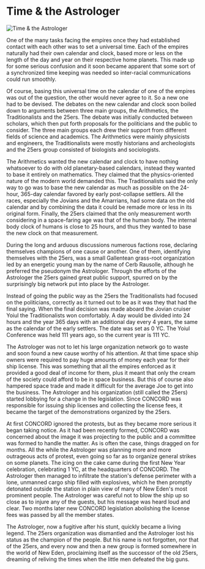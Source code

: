 # Time &amp; the Astrologer

![Time &amp; the Astrologer](images/time.jpg)
<p>
	One of the many tasks facing the empires once they had established contact with each other was to set a universal time. Each of the empires naturally had their own calendar and clock, based more or less on the length of the day and year on their respective home planets. This made up for some serious confusion and it soon became apparent that some sort of a synchronized time keeping was needed so inter-racial communications could run smoothly.</p>
<p>
	Of course, basing this universal time on the calendar of one of the empires was out of the question, the other would never agree to it. So a new one had to be devised. The debates on the new calendar and clock soon boiled down to arguments between three main groups, the Arithmetics, the Traditionalists and the 25ers. The debate was initially conducted between scholars, which then put forth proposals for the politicians and the public to consider. The three main groups each drew their support from different fields of science and academics. The Arithmetics were mainly physicists and engineers, the Traditionalists were mostly historians and archeologists and the 25ers group consisted of biologists and sociologists.</p>
<p>
	The Arithmetics wanted the new calendar and clock to have nothing whatsoever to do with old planetary-based calendars, instead they wanted to base it entirely on mathematics. They claimed that the physics-oriented nature of the modern world demanded this. The Traditionalists said the only way to go was to base the new calendar as much as possible on the 24-hour, 365-day calendar favored by early post-collapse settlers. All the races, especially the Jovians and the Amarrians, had some data on the old calendar and by combining the data it could be remade more or less in its original form. Finally, the 25ers claimed that the only measurement worth considering in a space-faring age was that of the human body. The internal body clock of humans is close to 25 hours, and thus they wanted to base the new clock on that measurement.</p>
<p>
	During the long and arduous discussions numerous factions rose, declaring themselves champions of one cause or another. One of them, identifying themselves with the 25ers, was a small Gallentean grass-root organization led by an energetic young man by the name of Cerb Rausolle, although he preferred the pseudonym the Astrologer. Through the efforts of the Astrologer the 25ers gained great public support, spurred on by the surprisingly big network put into place by the Astrologer.</p>
<p>
	Instead of going the public way as the 25ers the Traditionalists had focused on the politicians, correctly as it turned out to be as it was they that had the final saying. When the final decision was made aboard the Jovian cruiser Yoiul the Traditionalists won comfortably. A day would be divided into 24 hours and the year 365 days with an additional day every 4 years, the same as the calendar of the early settlers. The date was set as 0 YC. The Yoiul Conference was held 111 years ago, so the current year is 111 YC.</p>
<p>
	The Astrologer was not to let his large organization network go to waste and soon found a new cause worthy of his attention. At that time space ship owners were required to pay huge amounts of money each year for their ship license. This was something that all the empires enforced as it provided a good deal of income for them, plus it meant that only the cream of the society could afford to be in space business. But this of course also hampered space trade and made it difficult for the average Joe to get into the business. The Astrologer and his organization (still called the 25ers) started lobbying for a change in the legislation. Since CONCORD was responsible for issuing ship licenses and collecting the license fees, it became the target of the demonstrations organized by the 25ers.</p>
<p>
	At first CONCORD ignored the protests, but as they became more serious it began taking notice. As it had been recently formed, CONCORD was concerned about the image it was projecting to the public and a committee was formed to handle the matter. As is often the case, things dragged on for months. All the while the Astrologer was planning more and more outrageous acts of protest, even going so far as to organize general strikes on some planets. The icing on the cake came during the first New Year celebration, celebrating 1 YC, at the headquarters of CONCORD. The Astrologer then managed to infiltrate the station's defense perimeter with a lone, unmanned cargo ship filled with explosives, which he then promptly detonated outside the station in plain view of many of New Eden's most prominent people. The Astrologer was careful not to blow the ship up so close as to injure any of the guests, but his message was heard loud and clear. Two months later new CONCORD legislation abolishing the license fees was passed by all the member states.</p>
<p>
	The Astrologer, now a fugitive after his stunt, quickly became a living legend. The 25ers organization was dismantled and the Astrologer lost his status as the champion of the people. But his name is not forgotten, nor that of the 25ers, and every now and then a new group is formed somewhere in the world of New Eden, proclaiming itself as the successor of the old 25ers, dreaming of reliving the times when the little men defeated the big guns.</p>

                            
                        
